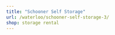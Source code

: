 ```yaml
---
title: "Schooner Self Storage"
url: /waterloo/schooner-self-storage-3/
shop: storage rental
---
```

